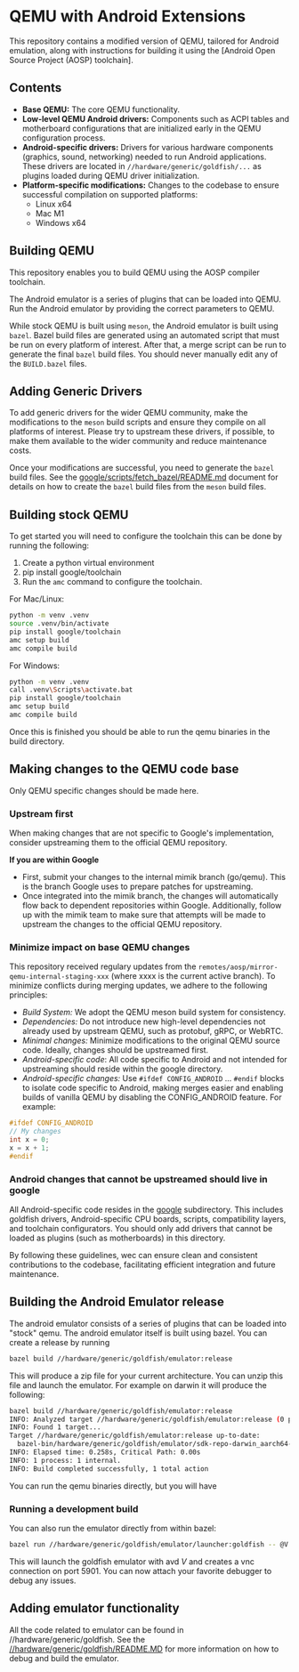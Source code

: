 # QEMU with Android Extensions

This repository contains a modified version of QEMU, tailored for Android emulation, along with instructions for building it using the [Android Open Source Project (AOSP) toolchain].

## Contents

- **Base QEMU:** The core QEMU functionality.
- **Low-level QEMU Android drivers:** Components such as ACPI tables and motherboard configurations that are initialized early in the QEMU configuration process.
- **Android-specific drivers:** Drivers for various hardware components (graphics, sound, networking) needed to run Android applications. These drivers are located in `//hardware/generic/goldfish/...` as plugins loaded during QEMU driver initialization.
- **Platform-specific modifications:** Changes to the codebase to ensure successful compilation on supported platforms:
  - Linux x64
  - Mac M1
  - Windows x64

## Building QEMU

This repository enables you to build QEMU using the AOSP compiler toolchain.

The Android emulator is a series of plugins that can be loaded into QEMU. Run the Android emulator by providing the correct parameters to QEMU.

While stock QEMU is built using `meson`, the Android emulator is built using `bazel`. Bazel build files are generated using an automated script that must be run on every platform of interest. After that, a merge script can be run to generate the final `bazel` build files. You should never manually edit any of the `BUILD.bazel` files.

## Adding Generic Drivers

To add generic drivers for the wider QEMU community, make the modifications to the `meson` build scripts and ensure they compile on all platforms of interest. Please try to upstream these drivers, if possible, to make them available to the wider community and reduce maintenance costs.

Once your modifications are successful, you need to generate the `bazel` build files. See the [google/scripts/fetch_bazel/README.md](google/scripts/fetch_bazel/) document for details on how to create the `bazel` build files from the `meson` build files.

## Building stock QEMU

To get started you will need to configure the toolchain this can be done by running the following:

1. Create a python virtual environment
2. pip install google/toolchain
3. Run the `amc` command to configure the toolchain.

For Mac/Linux:

```sh
python -m venv .venv
source .venv/bin/activate
pip install google/toolchain
amc setup build
amc compile build
```

For Windows:

```sh
python -m venv .venv
call .venv\Scripts\activate.bat
pip install google/toolchain
amc setup build
amc compile build
```

Once this is finished you should be able to run the qemu binaries in the build directory.

## Making changes to the QEMU code base

Only QEMU specific changes should be made here.

### Upstream first

When making changes that are not specific to Google's implementation, consider upstreaming them to the official QEMU repository.

**If you are within Google**

- First, submit your changes to the internal mimik branch (go/qemu). This is the branch Google uses to prepare patches for upstreaming.
- Once integrated into the mimik branch, the changes will automatically flow back to dependent repositories within Google. Additionally, follow up with the mimik team to make sure that attempts will be made to upstream the changes to the official QEMU repository.

### Minimize impact on base QEMU changes

This repository received regulary updates from the `remotes/aosp/mirror-qemu-internal-staging-xxx` (where xxxx is the current active branch). To minimize conflicts during merging updates, we adhere to the following principles:

- *Build System:* We adopt the QEMU meson build system for consistency.
- *Dependencies:* Do not introduce new high-level dependencies not already used by upstream QEMU, such as protobuf, gRPC, or WebRTC.
- *Minimal changes:* Minimize modifications to the original QEMU source code. Ideally, changes should be upstreamed first.
- *Android-specific code*: All code specific to Android and not intended for upstreaming should reside within the google directory.
- *Android-specific changes:* Use `#ifdef CONFIG_ANDROID` ... `#endif` blocks to isolate code specific to Android, making merges easier and enabling builds of vanilla QEMU by disabling the CONFIG_ANDROID feature. For example:

```c
#ifdef CONFIG_ANDROID
// My changes
int x = 0;
x = x + 1;
#endif
```

### Android changes that cannot be upstreamed should live in google

All Android-specific code resides in the [google](google) subdirectory. This includes goldfish drivers, Android-specific CPU boards, scripts, compatibility layers, and toolchain configurators.
You should only add drivers that cannot be loaded as plugins (such as motherboards) in this directory.

By following these guidelines, wec can ensure clean and consistent contributions to the codebase, facilitating efficient integration and future maintenance.

## Building the Android Emulator release

The android emulator consists of a series of plugins that can be loaded into "stock" qemu. The android emulator itself is built using bazel. You can create a release by running

```sh
bazel build //hardware/generic/goldfish/emulator:release
```

This will produce a zip file for your current architecture. You can unzip this file and launch the emulator. For example on darwin it will produce the following:

```sh
bazel build //hardware/generic/goldfish/emulator:release
INFO: Analyzed target //hardware/generic/goldfish/emulator:release (0 packages loaded, 0 targets configured).
INFO: Found 1 target...
Target //hardware/generic/goldfish/emulator:release up-to-date:
  bazel-bin/hardware/generic/goldfish/emulator/sdk-repo-darwin_aarch64-emulator-developer.zip
INFO: Elapsed time: 0.258s, Critical Path: 0.00s
INFO: 1 process: 1 internal.
INFO: Build completed successfully, 1 total action
```

You can run the qemu binaries directly, but you will have

### Running a development build

You can also run the emulator directly from within bazel:

```sh
bazel run //hardware/generic/goldfish/emulator/launcher:goldfish -- @V
```

This will launch the goldfish emulator with avd *V* and creates a vnc connection on port 5901. You can now attach your favorite debugger to debug any issues.

## Adding emulator functionality

All the code related to emulator can be found in //hardware/generic/goldfish. See the [//hardware/generic/goldfish/README.MD](https://android.googlesource.com/platform/hardware/generic/goldfish/+/refs/heads/emu-dev) for more information on how to debug and build the emulator.
